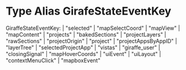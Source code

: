 # Type Alias GirafeStateEventKey

GiraffeStateEventKey:
    | "selected"
    | "mapSelectCoord"
    | "mapView"
    | "mapContent"
    | "projects"
    | "bakedSections"
    | "projectLayers"
    | "rawSections"
    | "projectOrigin"
    | "project"
    | "projectAppsByAppID"
    | "layerTree"
    | "selectedProjectApp"
    | "vistas"
    | "giraffe_user"
    | "closingSignal"
    | "mapHoverCoords"
    | "uiEvent"
    | "uiLayout"
    | "contextMenuClick"
    | "mapboxEvent"
